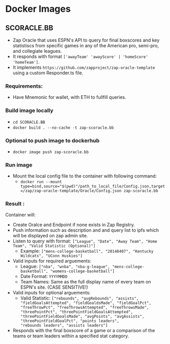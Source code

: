 # Docker Images
## SCORACLE.BB
- Zap Oracle that uses ESPN's API to query for final boxscores and key statistiscs from specific games in any of the American pro, semi-pro, and collegiate leagues.
- It responds with format `['awayTeam' 'awayScore' | 'homeScore' 'homeTeam']`.
- It implements `https://github.com/zapproject/zap-oracle-template` using a custom Responder.ts file.
### Requirements: 
- Have Mnemonic for wallet, with ETH to fullfill queries.
### Build image locally
- `cd SCORACLE.BB`
- `docker build . --no-cache -t zap-scoracle.bb`
### Optional to push image to dockerhub
- `docker image push zap-scoracle.bb`
### Run image
- Mount the local config file to the container with following command: 
    + `docker run --mount type=bind,source="$(pwd)"/path_to_local_file/Config.json,target=/zap/zap-oracle-template/Oracle/Config.json zap-scoracle.bb`
### Result :
Container will:  
- Create Oralce and Endpoint if none exists in Zap Registry.
- Push information such as description and and query list to ipfs which will be displayed on zap admin site.
- Listen to query with format: `["League", "Date", "Away Team", "Home Team", "Valid Statistic (Optional)"]`
    + Example: `["mens-college-basketball", "20140407", "Kentucky Wildcats", "UConn Huskies"]`
- Valid inputs for required arguements:
    + League: `["nba", "wnba", "nba-g-league", "mens-college-basketball", "womens-college-basketball"]`
    + Date Format: `YYYYMMDD`
    + Team Names: Same as the full display name of every team on ESPN's site. (CASE SENSITIVE!)
- Valid inputs for optional arguements:
    + Valid Statistic: ```["rebounds", "avgRebounds", "assists", "fieldGoalsAttempted", "fieldGoaldsMade", "fieldGoalPct", "freeThrowPct", "freeThrowsAttempted", "freeThrowsMade", "threePointPct", "threePointFieldGoalsAttempted", "threePointFieldGoalsMade", "avgPoints", "avgAssists", "threePointFieldGoalPct", "points leaders",                "rebounds leaders", "assists leaders"]```
- Responds with the final boxscore of a game or a comparison of the teams or team leaders within a specified stat category.
